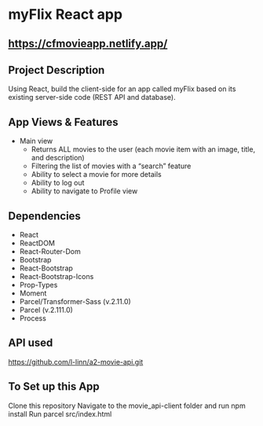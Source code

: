 # myFlix React app

## https://cfmovieapp.netlify.app/

## Project Description

Using React, build the client-side for an app called myFlix based on its existing server-side code (REST API and database).

## App Views & Features

-   Main view
    -   Returns ALL movies to the user (each movie item with an image, title, and description)
    -   Filtering the list of movies with a “search” feature
    -   Ability to select a movie for more details
    -   Ability to log out
    -   Ability to navigate to Profile view

## Dependencies

-   React
-   ReactDOM
-   React-Router-Dom
-   Bootstrap
-   React-Bootstrap
-   React-Bootstrap-Icons
-   Prop-Types
-   Moment
-   Parcel/Transformer-Sass (v.2.11.0)
-   Parcel (v.2.111.0)
-   Process

## API used

https://github.com/l-linn/a2-movie-api.git

## To Set up this App

Clone this repository
Navigate to the movie_api-client folder and run npm install
Run parcel src/index.html
